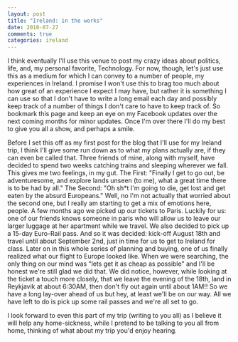```yaml
---
layout: post
title: "Ireland: in the works"
date: 2010-07-27
comments: true
categories: ireland
---
```


I think eventually I'll use this venue to post my crazy ideas about politics, life, and, my personal favorite, Technology. For now, though, let's just use this as a medium for which I can convey to a number of people, my experiences in Ireland. I promise I won't use this to brag too much about how great of an experience I expect I may have, but rather it is something I can use so that I don't have to write a long email each day and possibly keep track of a number of things I don't care to have to keep track of. So bookmark this page and keep an eye on my Facebook updates over the next coming months for minor updates. Once I'm over there I'll do my best to give you all a show, and perhaps a smile.

Before I set this off as my first post for the blog that I'll use for my Ireland trip, I think I'll give some run down as to what my plans actually are, if they can even be called that. Three friends of mine, along with myself, have decided to spend two weeks catching trains and sleeping wherever we fall. This gives me two feelings, in my gut. The First:  "Finally I get to go out, be adventuresome, and explore lands unseen (to me), what a great time there is to be had by all." The Second: "Oh sh*t I'm going to die, get lost and get eaten by the absurd Europeans." Well, no I'm not actually that worried about the second one, but I really am starting to get a mix of emotions here, people. A few months ago we picked up our tickets to Paris. Luckily for us: one of our friends knows someone in paris who will allow us to leave our larger luggage at her apartment while we travel. We also decided to pick up a 15-day Euro-Rail pass. And so it was decided: kick-off August 18th and travel until about September 2nd, just in time for us to get to Ireland for class. Later on in this whole series of planning and buying, one of us finally realized what our flight to Europe looked like. When we were searching, the only thing on our mind was "lets get it as cheap as possible" and I'll be honest we're still glad we did that. We did notice, however, while looking at the ticket a touch more closely, that we leave the evening of the 18th, land in Reykjavik at about 6:30AM, then don't fly out again until about 1AM!! So we have a long lay-over ahead of us but hey, at least we'll be on our way. All we have left to do is pick up some rail passes and we're all set to go.

I look forward to even this part of my trip (writing to you all) as I believe it will help any home-sickness, while I pretend to be talking to you all from home, thinking of what about my trip you'd enjoy hearing.
